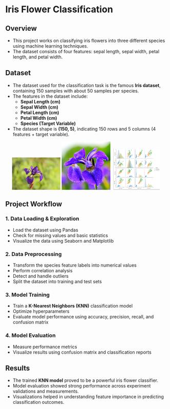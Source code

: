 # Iris Flower Classification

## Overview
- This project works on classifying iris flowers into three different species using machine learning techniques.
- The dataset consists of four features: sepal length, sepal width, petal length, and petal width.

## Dataset
- The dataset used for the classification task is the famous **Iris dataset**, containing 150 samples with about 50 samples per species.
- The features in the dataset include:
  - **Sepal Length (cm)**
  - **Sepal Width (cm)**
  - **Petal Length (cm)**
  - **Petal Width (cm)**
  - **Species (Target Variable)**
- The dataset shape is **(150, 5)**, indicating 150 rows and 5 columns (4 features + target variable).


<p align="center">
  <img src="https://github.com/Welde-Dhanashri/CODSOFT/blob/main/IRIS%20FLOWER%20CLASSIFICATION--Task%203/iris%201.jpg?raw=true" width="30%" alt="Pairplot">
  <img src="https://github.com/Welde-Dhanashri/CODSOFT/blob/main/IRIS%20FLOWER%20CLASSIFICATION--Task%203/iris2.jpg?raw=true" width="30%" alt="Correlation Heatmap">
  <img src="https://github.com/Welde-Dhanashri/CODSOFT/blob/main/IRIS%20FLOWER%20CLASSIFICATION--Task%203/Pairplot%20image.png?raw=true" width="30%" alt="Confusion Matrix">
</p>


## Project Workflow
### 1. Data Loading & Exploration
- Load the dataset using Pandas
- Check for missing values and basic statistics
- Visualize the data using Seaborn and Matplotlib

### 2. Data Preprocessing
- Transform the species feature labels into numerical values
- Perform correlation analysis
- Detect and handle outliers
- Split the dataset into training and test sets

### 3. Model Training
- Train a **K-Nearest Neighbors (KNN)** classification model
- Optimize hyperparameters
- Evaluate model performance using accuracy, precision, recall, and confusion matrix

### 4. Model Evaluation
- Measure performance metrics
- Visualize results using confusion matrix and classification reports

## Results
- The trained **KNN model** proved to be a powerful iris flower classifier.
- Model evaluation showed strong performance across experiment validations and measurements.
- Visualizations helped in understanding feature importance in predicting classification outcomes.



